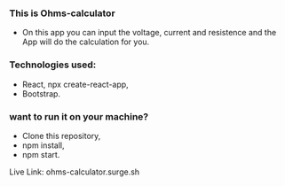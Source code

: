 ### This is Ohms-calculator
- On this app you can input the voltage, current and resistence and the App will do the calculation for you.

### Technologies used:
- React, npx create-react-app,
- Bootstrap.

### want to run it on your machine?
- Clone this repository,
- npm install,
- npm start.

Live Link: ohms-calculator.surge.sh
